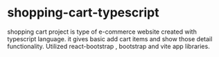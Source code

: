 # shopping-cart-typescript
shopping cart project is type of e-commerce website created with  typescript language. it gives basic add cart items and show those detail functionality. Utilized react-bootstrap , bootstrap and vite app libraries.
